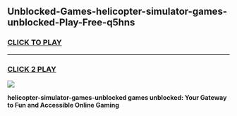 
## Unblocked-Games-helicopter-simulator-games-unblocked-Play-Free-q5hns
<h3>
<a href="https://premium76.site?title=helicopter-simulator-games-unblocked&ref=23A">CLICK TO PLAY</a></h3>
<hr>

<h3>
<a href="https://premium76.site?title=helicopter-simulator-games-unblocked&ref=23A">CLICK 2 PLAY</a>
  
</h3>

<a href="https://premium76.site?title=helicopter-simulator-games-unblocked&ref=23A"><img src="https://clearcache.store/games.png"></a>


**helicopter-simulator-games-unblocked games unblocked: Your Gateway to Fun and Accessible Online Gaming**
